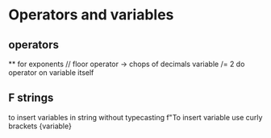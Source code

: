 # Operators and variables
## operators
** for exponents
// floor operator -> chops of decimals
variable /= 2 do operator on variable itself

## F strings
to insert variables in string without typecasting
f"To insert variable use curly brackets {variable}